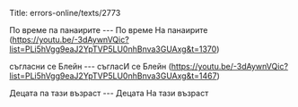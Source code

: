 Title: errors-online/texts/2773

По време па панаирите --- По време На панаирите
(https://youtu.be/-3dAywnVQic?list=PLi5hVgg9eaJ2YpTVP5LU0nhBnva3GUAxg&t=1370)

съгласни се Блейн --- съгласИ се Блейн
(https://youtu.be/-3dAywnVQic?list=PLi5hVgg9eaJ2YpTVP5LU0nhBnva3GUAxg&t=1467)

Децата па тази възраст --- Децата На тази възраст
